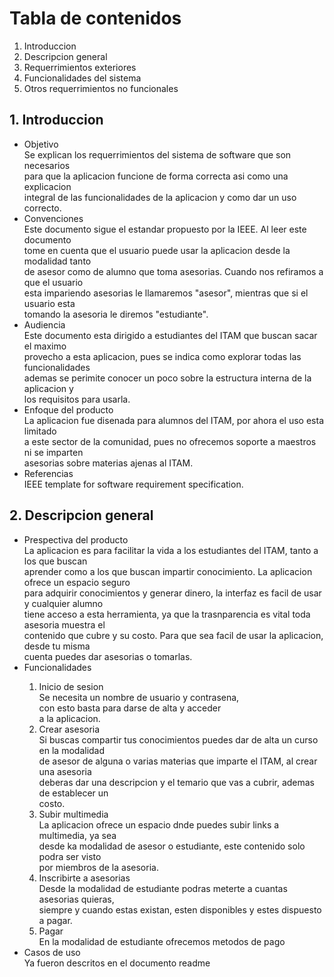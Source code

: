 # Tabla de contenidos
<ol type="1">
  <li>Introduccion</li>
  <li>Descripcion general</li>
  <li>Requerrimientos exteriores</li>
  <li>Funcionalidades del sistema</li>
  <li>Otros requerrimientos no funcionales</li>
</ol>

## 1. Introduccion
<ul>
  <li>Objetivo</li>
  Se explican los requerrimientos del sistema de software que son necesarios <br />
  para que la aplicacion funcione de forma correcta asi como una explicacion <br />
  integral de las funcionalidades de la aplicacion y como dar un uso correcto.
  <li>Convenciones</li>
  Este documento sigue el estandar propuesto por la IEEE. Al leer este documento <br />
  tome en cuenta que el usuario puede usar la aplicacion desde la modalidad tanto <br />
  de asesor como de alumno que toma asesorias. Cuando nos refiramos a que el usuario <br />
  esta impariendo asesorias le llamaremos "asesor", mientras que si el usuario esta <br />
  tomando la asesoria le diremos "estudiante".
  <li>Audiencia</li>
  Este documento esta dirigido a estudiantes del ITAM que buscan sacar el maximo <br />
  provecho a esta aplicacion, pues se indica como explorar todas las funcionalidades <br />
  ademas se perimite conocer un poco sobre la estructura interna de la aplicacion y <br />
  los requisitos para usarla.
  <li>Enfoque del producto</li>
  La aplicacion fue disenada para alumnos del ITAM, por ahora el uso esta limitado <br />
  a este sector de la comunidad, pues no ofrecemos soporte a maestros ni se imparten <br />
  asesorias sobre materias ajenas al ITAM.
  <li>Referencias</li>
  IEEE template for software requirement specification.
</ul>

## 2. Descripcion general
<ul>
  <li>Prespectiva del producto</li>
  La aplicacion es para facilitar la vida a los estudiantes del ITAM, tanto a los que buscan <br />
  aprender como a los que buscan impartir conocimiento. La aplicacion ofrece un espacio seguro <br />
  para adquirir conocimientos y generar dinero, la interfaz es facil de usar y cualquier alumno <br />
  tiene acceso a esta herramienta, ya que la trasnparencia es vital toda asesoria muestra el <br />
  contenido que cubre y su costo. Para que sea facil de usar la aplicacion, desde tu misma <br />
  cuenta puedes dar asesorias o tomarlas.
  <li>Funcionalidades</li>
  <ol>
    <li>Inicio de sesion</li>
    Se necesita un nombre de usuario y contrasena,<br /> 
    con esto basta para darse de alta y acceder <br />
    a la aplicacion.
    <li>Crear asesoria</li>
    Si buscas compartir tus conocimientos puedes dar de alta un curso en la modalidad <br />
    de asesor de alguna o varias materias que imparte el ITAM, al crear una asesoria <br />
    deberas dar una descripcion y el temario que vas a cubrir, ademas de establecer un <br />
    costo.
    <li>Subir multimedia</li>
    La aplicacion ofrece un espacio dnde puedes subir links a multimedia, ya sea <br />
    desde ka modalidad de asesor o estudiante, este contenido solo podra ser visto <br />
    por miembros de la asesoria.
    <li>Inscribirte a asesorias</li>
    Desde la modalidad de estudiante podras meterte a cuantas asesorias quieras, <br />
    siempre y cuando estas existan, esten disponibles y estes dispuesto a pagar.
    <li>Pagar</li>
    En la modalidad de estudiante ofrecemos metodos de pago
  </ol>
  <li>Casos de uso</li>
  Ya fueron descritos en el documento readme
</ul>
